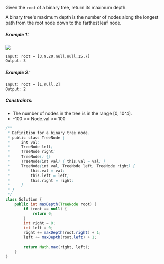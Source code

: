 Given the `root` of a binary tree, return its maximum depth.

A binary tree's maximum depth is the number of nodes along the longest path from the root node down to the farthest leaf node.

##### Example 1:
![](https://assets.leetcode.com/uploads/2020/11/26/tmp-tree.jpg)
```
Input: root = [3,9,20,null,null,15,7]
Output: 3
```
##### Example 2:
```
Input: root = [1,null,2]
Output: 2
```

##### Constraints:

- The number of nodes in the tree is in the range [0, 10^4].
- -100 <= Node.val <= 100


```java
/**
 * Definition for a binary tree node.
 * public class TreeNode {
 *     int val;
 *     TreeNode left;
 *     TreeNode right;
 *     TreeNode() {}
 *     TreeNode(int val) { this.val = val; }
 *     TreeNode(int val, TreeNode left, TreeNode right) {
 *         this.val = val;
 *         this.left = left;
 *         this.right = right;
 *     }
 * }
 */
class Solution {
    public int maxDepth(TreeNode root) {
        if (root == null) {
            return 0;
        }
        int right = 0;
        int left = 0;
        right += maxDepth(root.right) + 1;
        left += maxDepth(root.left) + 1;
        
        return Math.max(right, left);
    }
}
```